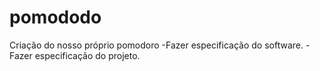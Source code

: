# pomododo
Criação do nosso próprio pomodoro
-Fazer especificação do software.
-Fazer especificação do projeto.
